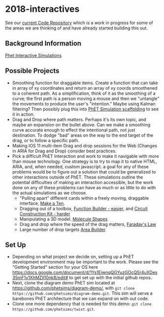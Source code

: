 # 2018-interactives
See our [current Code Repository](https://github.com/benetech/accessible-interactives) which is a work in progress for some of the areas we are thinking of and have already started building this out.

## Background Information
 [Phet Interactive Simulations](https://phet.colorado.edu/)

## Possible Projects
* Smoothing function for draggable items. Create a function that can take in array of xy coordinates and return an array of xy coords smoothened to a coherent path. As a simplification, think of it as the smoothing of a curve; the first path is a person moving a mouse and then we "untangle" the movements to produce the user's "intention." Maybe using Kalman filtering? Then possibly plug this into [PhET Simulation scaffolding](https://phet-dev.colorado.edu/html/diagram-demo/1.0.0-dev.1/phet/diagram-demo_en_phet.html) to see it in action.
* Drag and Drop where path matters. Perhaps it's its own topic, and maybe an expansion on the bullet above. Can we make a smoothing curve accurate enough to effect the intentional path, not just destination. To dodge "bad" areas on the way to the end target of the drag, or to follow a specific path.
* Making IOS 11 multi-item Drag and drop sessions for the Web (Changes in ARIA for Drag and Drop) consider best practices.
* Pick a difficult PhET Interaction and work to make it navigable with more than mouse technology. One strategy is to try to map it to native HTML, ARIA, and, when needed, custom javascript. a goal for any of these problems would be to figure out a solution that could be generalized to other interactions outside of PhET. These simulations outline the potential difficulties of making an interaction accessible, but the work done on any of these problems can have as much or as little to do with the actual simulations as we choose.
    * "Pulling apart" different cards within a freely moving, draggable interface, [Make a Ten](https://phet.colorado.edu/sims/html/make-a-ten/latest/make-a-ten_en.html).
    * Dragging out of a toolbox, [Function Builder - easier](https://phet.colorado.edu/sims/html/function-builder-basics/latest/function-builder-basics_en.html), and [Circuit Construction Kit - harder](https://phet.colorado.edu/sims/html/circuit-construction-kit-dc/latest/circuit-construction-kit-dc_en.html)
    * Manipulating a 3D model. [Molecule Shapes](https://phet-dev.colorado.edu/html/molecule-shapes/1.1.12/molecule-shapes_en.html)
    * Drag and drop where the speed of the drag matters, [Faraday's Law](https://phet.colorado.edu/sims/html/faradays-law/latest/faradays-law_en.html)
    * Large number of drop targets [Area Builder](https://phet.colorado.edu/sims/html/area-builder/latest/area-builder_en.html).

## Set Up

* Depending on what project we decide on, setting up a PhET development environment may be important to the work. Please see the "Getting Started" section for your OS here https://docs.google.com/document/d/1Ys1EiwnqQGYuzGOcQSr4uXDes35mF1v1XhMZIl10nk8/edit# to get set up with the initial github repos. 
* Next, clone the diagram demo PhET sim located at https://github.com/phetsims/diagram-demo/, with `git clone https://github.com/phetsims/diagram-demo.git`. This sim will serve a barebones PhET architecture that we can expand on with out code.
* Clone one more dependency that is needed for this demo: `git clone https://github.com/phetsims/twixt.git`.
